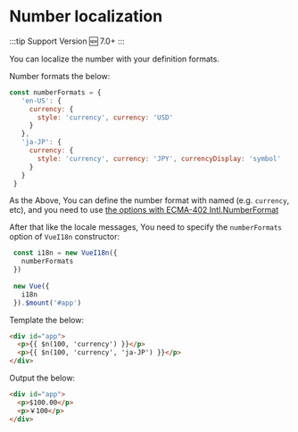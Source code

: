 # Number localization

:::tip Support Version
:new: 7.0+
:::

You can localize the number with your definition formats.

Number formats the below:

```js 
const numberFormats = {
   'en-US': {
     currency: {
       style: 'currency', currency: 'USD'
     }
   },
   'ja-JP': {
     currency: {
       style: 'currency', currency: 'JPY', currencyDisplay: 'symbol'
     }
   }
 }
```

As the Above, You can define the number format with named (e.g. `currency`, etc), and you need to use [the options with ECMA-402 Intl.NumberFormat](https://developer.mozilla.org/en-US/docs/Web/JavaScript/Reference/Global_Objects/NumberFormat)

After that like the locale messages, You need to specify the `numberFormats` option of `VueI18n` constructor:

```js 
 const i18n = new VueI18n({
   numberFormats
 })
    
 new Vue({
   i18n
 }).$mount('#app')
```

Template the below:

```html    
<div id="app">
  <p>{{ $n(100, 'currency') }}</p>
  <p>{{ $n(100, 'currency', 'ja-JP') }}</p>
</div>
```
    

Output the below:

```html 
<div id="app">
  <p>$100.00</p>
  <p>￥100</p>
</div>
```
